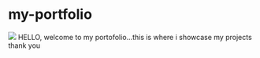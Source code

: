 # my-portfolio
![](./images/portfolio.png)
HELLO, welcome to my portofolio...this is where i showcase my projects thank you
